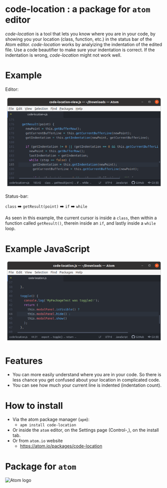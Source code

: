 # code-location : a package for `atom` editor

*code-location* is a tool that lets you know where you are in your code, by showing you your location (class, function, etc.) 
in the status bar of the Atom editor.
*code-location* works by analyizing the indentation of the edited file.
Use a code beautifier to make sure your indentation is correct. If the indentation is wrong, *code-location* might not work well.

# Example

Editor:

![Editor Screenshot](images/Screenshot-js2-example.png)

Status-bar:

`class` :arrow_right: `getResult(point)` :arrow_right: `if` :arrow_right: `while` 

As seen in this example, the current cursor is inside a `class`, then within a function called `getResult()`, therein 
inside an `if`, and lastly inside a `while` loop.

# Example JavaScript

![Editor Screenshot](images/Screenshot-js1-example.png)

# Features
- You can more easily understand where you are in your code. So there is less chance you get confused about your location in complicated code.
- You can see how much your current line is indented (indentation count).

# How to install

- Via the atom package manager (`apm`):
  - `apm install code-location`
- Or inside the `atom` editor, on the Settings page (Control-,), on the install tab.
- Or from `atom.io` website
  - https://atom.io/packages/code-location


# Package for `atom`

![Atom logo](https://github.githubassets.com/images/icons/emoji/atom.png)
